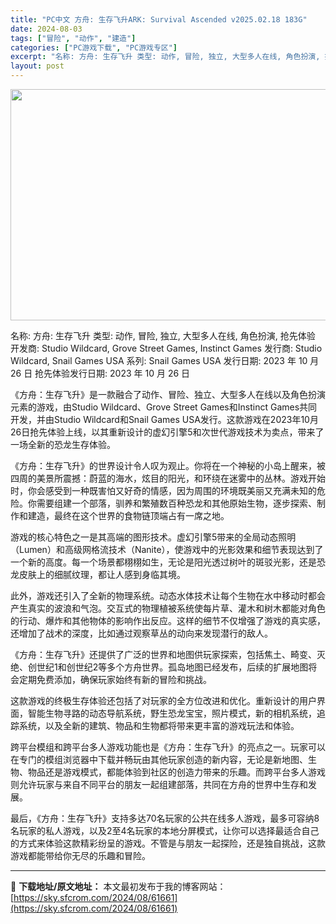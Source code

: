 ```yaml
---
title: "PC中文 方舟: 生存飞升ARK: Survival Ascended v2025.02.18 183G"
date: 2024-08-03
tags: ["冒险", "动作", "建造"]
categories: ["PC游戏下载", "PC游戏专区"]
excerpt: "名称: 方舟: 生存飞升 类型: 动作, 冒险, 独立, 大型多人在线, 角色扮演, 抢先体验 开发商: Studio Wildcard, Grove Street Games, Instinct Games 发行商: Studio Wildcard, Snail Games USA 系列: Sna&hellip;"
layout: post
---
```


<img class="aligncenter size-full wp-image-61662" src="https://sky.sfcrom.com/wp-content/uploads/2024/08/2024080310560672.webp" alt="" width="660" height="370" />

名称: 方舟: 生存飞升
类型: 动作, 冒险, 独立, 大型多人在线, 角色扮演, 抢先体验
开发商: Studio Wildcard, Grove Street Games, Instinct Games
发行商: Studio Wildcard, Snail Games USA
系列: Snail Games USA
发行日期: 2023 年 10 月 26 日
抢先体验发行日期: 2023 年 10 月 26 日

《方舟：生存飞升》是一款融合了动作、冒险、独立、大型多人在线以及角色扮演元素的游戏，由Studio Wildcard、Grove Street Games和Instinct Games共同开发，并由Studio Wildcard和Snail Games USA发行。这款游戏在2023年10月26日抢先体验上线，以其重新设计的虚幻引擎5和次世代游戏技术为卖点，带来了一场全新的恐龙生存体验。

《方舟：生存飞升》的世界设计令人叹为观止。你将在一个神秘的小岛上醒来，被四周的美景所震撼：蔚蓝的海水，炫目的阳光，和环绕在迷雾中的丛林。游戏开始时，你会感受到一种既害怕又好奇的情感，因为周围的环境既美丽又充满未知的危险。你需要组建一个部落，驯养和繁殖数百种恐龙和其他原始生物，逐步探索、制作和建造，最终在这个世界的食物链顶端占有一席之地。

游戏的核心特色之一是其高端的图形技术。虚幻引擎5带来的全局动态照明（Lumen）和高级网格流技术（Nanite），使游戏中的光影效果和细节表现达到了一个新的高度。每一个场景都栩栩如生，无论是阳光透过树叶的斑驳光影，还是恐龙皮肤上的细腻纹理，都让人感到身临其境。

此外，游戏还引入了全新的物理系统。动态水体技术让每个生物在水中移动时都会产生真实的波浪和气泡。交互式的物理植被系统使每片草、灌木和树木都能对角色的行动、爆炸和其他物体的影响作出反应。这样的细节不仅增强了游戏的真实感，还增加了战术的深度，比如通过观察草丛的动向来发现潜行的敌人。

《方舟：生存飞升》还提供了广泛的世界和地图供玩家探索，包括焦土、畸变、灭绝、创世纪1和创世纪2等多个方舟世界。孤岛地图已经发布，后续的扩展地图将会定期免费添加，确保玩家始终有新的冒险和挑战。

这款游戏的终极生存体验还包括了对玩家的全方位改进和优化。重新设计的用户界面，智能生物寻路的动态导航系统，野生恐龙宝宝，照片模式，新的相机系统，追踪系统，以及全新的建筑、物品和生物都将带来更丰富的游戏玩法和体验。

跨平台模组和跨平台多人游戏功能也是《方舟：生存飞升》的亮点之一。玩家可以在专门的模组浏览器中下载并畅玩由其他玩家创造的新内容，无论是新地图、生物、物品还是游戏模式，都能体验到社区的创造力带来的乐趣。而跨平台多人游戏则允许玩家与来自不同平台的朋友一起组建部落，共同在方舟的世界中生存和发展。

最后，《方舟：生存飞升》支持多达70名玩家的公共在线多人游戏，最多可容纳8名玩家的私人游戏，以及2至4名玩家的本地分屏模式，让你可以选择最适合自己的方式来体验这款精彩纷呈的游戏。不管是与朋友一起探险，还是独自挑战，这款游戏都能带给你无尽的乐趣和冒险。

---
📖 **下载地址/原文地址：** 本文最初发布于我的博客网站：[https://sky.sfcrom.com/2024/08/61661](https://sky.sfcrom.com/2024/08/61661)
